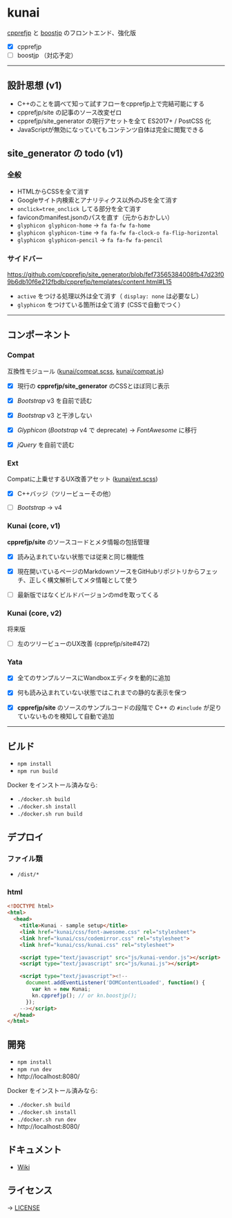 # kunai

[cpprefjp](https://cpprefjp.github.io/) と [boostjp](https://boostjp.github.io/) のフロントエンド、強化版

- [x] cpprefjp
- [ ] boostjp （対応予定）

---


## 設計思想 (v1)

- C++のことを調べて知って試すフローをcpprefjp上で完結可能にする
- cpprefjp/site の記事のソース改変ゼロ
- cpprefjp/site_generator の現行アセットを全て ES2017+ / PostCSS 化
- JavaScriptが無効になっていてもコンテンツ自体は完全に閲覧できる


## site_generator の todo (v1)

### 全般
- HTMLからCSSを全て消す
- Googleサイト内検索とアナリティクス以外のJSを全て消す
- `onclick=tree_onclick` してる部分を全て消す
- faviconのmanifest.jsonのパスを直す（元からおかしい）
- `glyphicon glyphicon-home` -> `fa fa-fw fa-home`
- `glyphicon glyphicon-time` -> `fa fa-fw fa-clock-o fa-flip-horizontal`
- `glyphicon glyphicon-pencil` -> `fa fa-fw fa-pencil`


### サイドバー

https://github.com/cpprefjp/site_generator/blob/fef73565384008fb47d23f09b6db10f6e212fbdb/cpprefjp/templates/content.html#L15

- `active` をつける処理以外は全て消す（ `display: none` は必要なし）
- `glyphicon` をつけている箇所は全て消す (CSSで自動でつく）


---


## コンポーネント

### Compat

互換性モジュール ([kunai/compat.scss](css/kunai/compat.scss), [kunai/compat.js](js/kunai/compat.js))

- [x] 現行の __cpprefjp/site_generator__ のCSSとほぼ同じ表示
- [x] *Bootstrap* v3 を自前で読む
- [x] *Bootstrap* v3 と干渉しない
- [x] *Glyphicon* (*Bootstrap* v4 で deprecate) -> *FontAwesome* に移行
- [x] *jQuery* を自前で読む


### Ext

Compatに上乗せするUX改善アセット ([kunai/ext.scss](css/kunai/ext.scss))

- [x] C++バッジ（ツリービューその他）
- [ ] *Bootstrap* -> v4



### Kunai (core, v1)

__cpprefjp/site__ のソースコードとメタ情報の包括管理

- [x] 読み込まれていない状態では従来と同じ機能性
- [x] 現在開いているページのMarkdownソースをGitHubリポジトリからフェッチ、正しく構文解析してメタ情報として使う
- [ ] 最新版ではなくビルドバージョンのmdを取ってくる


### Kunai (core, v2)

将来版

- [ ] 左のツリービューのUX改善 (cpprefjp/site#472)


### Yata

- [x] 全てのサンプルソースにWandboxエディタを動的に追加
- [x] 何も読み込まれていない状態ではこれまでの静的な表示を保つ
- [x] __cpprefjp/site__ のソースのサンプルコードの段階で C++ の `#include` が足りていないものを検知して自動で追加


---


## ビルド

- `npm install`
- `npm run build`

Docker をインストール済みなら:

- `./docker.sh build`
- `./docker.sh install`
- `./docker.sh run build`

## デプロイ

### ファイル類

- `/dist/*`

### html

```html
<!DOCTYPE html>
<html>
  <head>
    <title>Kunai - sample setup</title>
    <link href="kunai/css/font-awesome.css" rel="stylesheet">
    <link href="kunai/css/codemirror.css" rel="stylesheet">
    <link href="kunai/css/kunai.css" rel="stylesheet">

    <script type="text/javascript" src="js/kunai-vendor.js"></script>
    <script type="text/javascript" src="js/kunai.js"></script>

    <script type="text/javascript"><!--
      document.addEventListener('DOMContentLoaded', function() {
        var kn = new Kunai;
        kn.cpprefjp(); // or kn.boostjp();
      });
    --></script>
  </head>
</html>
```

## 開発

- `npm install`
- `npm run dev`
- http://localhost:8080/

Docker をインストール済みなら:

- `./docker.sh build`
- `./docker.sh install`
- `./docker.sh run dev`
- http://localhost:8080/

## ドキュメント

- [Wiki](https://github.com/saki7/kunai/wiki)

## ライセンス

→ [LICENSE](LICENSE)

